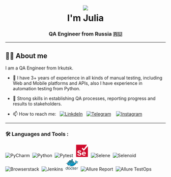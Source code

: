 <h1 align="center" ><img src="https://media.giphy.com/media/h73hZt6EyS4kpMTRRj/giphy.gif" width="70"><br>I'm Julia</a></h1>
<h3 align="center">QA Engineer from Russia 🇷🇺</h3>

---

## :woman_technologist: About me
I am a QA Engineer from Irkutsk.
- :rocket: I have 3+ years of experience in all kinds of manual testing, including Web and Mobile platforms and APIs, also I have experience in automation testing from Python.

- :seedling: Strong skills in establishing QA processes, reporting progress and results to stakeholders.

- :mailbox: How to reach me:&nbsp;&nbsp;&nbsp;<a href="https://www.linkedin.com/in/julia-murova"><img alt="LinkdeIn" width="22px" src="https://cdn.jsdelivr.net/npm/simple-icons@v3/icons/linkedin.svg" /></a>&nbsp;&nbsp;&nbsp;<a href="https://t.me/JuliaMur"><img alt="Telegram" width="22px" src="https://cdn.jsdelivr.net/npm/simple-icons@v3/icons/telegram.svg" /></a>&nbsp;&nbsp;&nbsp;&nbsp;<a href="https://www.instagram.com/julia_murova/"><img alt="Instagram" width="22px" src="https://cdn.jsdelivr.net/npm/simple-icons@v3/icons/instagram.svg" /></a>

---

### :hammer_and_wrench: Languages and Tools :
<div>
  <img src="https://fs-thb01.getcourse.ru/fileservice/file/thumbnail/h/ae168e592528de66e223075bc5013caa.png/s/200x200/a/159627" title="PyCharm" alt="PyCharm" width="40" height="40"/>&nbsp;    
  <img src="https://cdn3.iconfinder.com/data/icons/logos-and-brands-adobe/512/267_Python-512.png" title="Python" alt="Python" width="40" height="40"/>&nbsp;
  <img src="https://fs-thb01.getcourse.ru/fileservice/file/thumbnail/h/a94ae949aa70d85c7a9b1830560610c8.png/s/200x200/a/159627" title="Pytest" alt="Pytest" width="45" height="45"/>&nbsp;  
  <img src="https://github.com/devicons/devicon/blob/master/icons/selenium/selenium-original.svg" title="Selenium" alt="Selenium" width="40" height="40"/>&nbsp;
  <img src="https://fs-thb01.getcourse.ru/fileservice/file/thumbnail/h/93d7ee61767739d1825a645697af2c38.png/s/200x200/a/159627" title="Selene" alt="Selene" width="50" height="50"/>&nbsp;
  <img src="https://starchenkov.pro/qa-guru/img/skills/Selenoid.svg" title="Selenoid" alt="Selenoid" width="40" height="40"/>&nbsp;
  <img src="https://starchenkov.pro/qa-guru/img/skills/Browserstack.svg" title="Browserstack" alt="Browserstack" width="40" height="40"/>&nbsp;
  <img src="https://starchenkov.pro/qa-guru/img/skills/Jenkins.svg" title="Jenkins" alt="Jenkins" width="40" height="40"/>&nbsp;
  <img src="https://github.com/devicons/devicon/blob/master/icons/docker/docker-original-wordmark.svg" title="Docker" alt="Docker " width="40" height="40"/>&nbsp;
  <img src="https://starchenkov.pro/qa-guru/img/skills/Allure_Report.svg" title="Allure Report" alt="Allure Report" width="40" height="40"/>&nbsp;
  <img src="https://starchenkov.pro/qa-guru/img/skills/Allure_EE.svg" title="Allure TestOps" alt="Allure TestOps" width="40" height="40"/>&nbsp;
</div>
